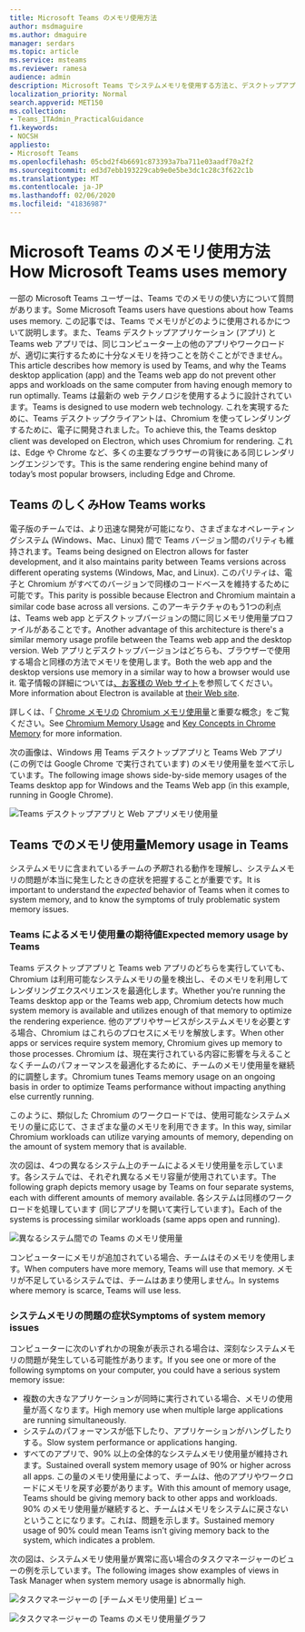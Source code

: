 ```yaml
---
title: Microsoft Teams のメモリ使用方法
author: msdmaguire
ms.author: dmaguire
manager: serdars
ms.topic: article
ms.service: msteams
ms.reviewer: ramesa
audience: admin
description: Microsoft Teams でシステムメモリを使用する方法と、デスクトップアプリケーションと web アプリケーションの間でメモリ使用が同じになる理由について説明します。
localization_priority: Normal
search.appverid: MET150
ms.collection:
- Teams_ITAdmin_PracticalGuidance
f1.keywords:
- NOCSH
appliesto:
- Microsoft Teams
ms.openlocfilehash: 05cbd2f4b6691c873393a7ba711e03aadf70a2f2
ms.sourcegitcommit: ed3d7ebb193229cab9e0e5be3dc1c28c3f622c1b
ms.translationtype: MT
ms.contentlocale: ja-JP
ms.lasthandoff: 02/06/2020
ms.locfileid: "41836987"
---
```

# <a name="how-microsoft-teams-uses-memory"></a><span data-ttu-id="5d5b0-103">Microsoft Teams のメモリ使用方法</span><span class="sxs-lookup"><span data-stu-id="5d5b0-103">How Microsoft Teams uses memory</span></span>

<span data-ttu-id="5d5b0-104">一部の Microsoft Teams ユーザーは、Teams でのメモリの使い方について質問があります。</span><span class="sxs-lookup"><span data-stu-id="5d5b0-104">Some Microsoft Teams users have questions about how Teams uses memory.</span></span> <span data-ttu-id="5d5b0-105">この記事では、Teams でメモリがどのように使用されるかについて説明します。また、Teams デスクトップアプリケーション (アプリ) と Teams web アプリでは、同じコンピューター上の他のアプリやワークロードが、適切に実行するために十分なメモリを持つことを防ぐことができません。</span><span class="sxs-lookup"><span data-stu-id="5d5b0-105">This article describes how memory is used by Teams, and why the Teams desktop application (app) and the Teams web app do not prevent other apps and workloads on the same computer from having enough memory to run optimally.</span></span> <span data-ttu-id="5d5b0-106">Teams は最新の web テクノロジを使用するように設計されています。</span><span class="sxs-lookup"><span data-stu-id="5d5b0-106">Teams is designed to use modern web technology.</span></span> <span data-ttu-id="5d5b0-107">これを実現するために、Teams デスクトップクライアントは、Chromium を使ってレンダリングするために、電子に開発されました。</span><span class="sxs-lookup"><span data-stu-id="5d5b0-107">To achieve this, the Teams desktop client was developed on Electron, which uses Chromium for rendering.</span></span> <span data-ttu-id="5d5b0-108">これは、Edge や Chrome など、多くの主要なブラウザーの背後にある同じレンダリングエンジンです。</span><span class="sxs-lookup"><span data-stu-id="5d5b0-108">This is the same rendering engine behind many of today’s most popular browsers, including Edge and Chrome.</span></span>

## <a name="how-teams-works"></a><span data-ttu-id="5d5b0-109">Teams のしくみ</span><span class="sxs-lookup"><span data-stu-id="5d5b0-109">How Teams works</span></span>

<span data-ttu-id="5d5b0-110">電子版のチームでは、より迅速な開発が可能になり、さまざまなオペレーティングシステム (Windows、Mac、Linux) 間で Teams バージョン間のパリティも維持されます。</span><span class="sxs-lookup"><span data-stu-id="5d5b0-110">Teams being designed on Electron allows for faster development, and it also maintains parity between Teams versions across different operating systems (Windows, Mac, and Linux).</span></span> <span data-ttu-id="5d5b0-111">このパリティは、電子と Chromium がすべてのバージョンで同様のコードベースを維持するために可能です。</span><span class="sxs-lookup"><span data-stu-id="5d5b0-111">This parity is possible because Electron and Chromium maintain a similar code base across all versions.</span></span> <span data-ttu-id="5d5b0-112">このアーキテクチャのもう1つの利点は、Teams web app とデスクトップバージョンの間に同じメモリ使用量プロファイルがあることです。</span><span class="sxs-lookup"><span data-stu-id="5d5b0-112">Another advantage of this architecture is there's a similar memory usage profile between the Teams web app and the desktop version.</span></span> <span data-ttu-id="5d5b0-113">Web アプリとデスクトップバージョンはどちらも、ブラウザーで使用する場合と同様の方法でメモリを使用します。</span><span class="sxs-lookup"><span data-stu-id="5d5b0-113">Both the web app and the desktop versions use memory in a similar way to how a browser would use it.</span></span> <span data-ttu-id="5d5b0-114">電子情報の詳細については[、お客様の Web サイト](https://electronjs.org/)を参照してください。</span><span class="sxs-lookup"><span data-stu-id="5d5b0-114">More information about Electron is available at [their Web site](https://electronjs.org/).</span></span>

<span data-ttu-id="5d5b0-115">詳しくは、「 [Chrome メモリの](https://chromium.googlesource.com/chromium/src.git/+/master/docs/memory/key_concepts.md) [Chromium メモリ使用量](https://www.chromium.org/developers/memory-usage-backgrounder)と重要な概念」をご覧ください。</span><span class="sxs-lookup"><span data-stu-id="5d5b0-115">See [Chromium Memory Usage](https://www.chromium.org/developers/memory-usage-backgrounder) and [Key Concepts in Chrome Memory](https://chromium.googlesource.com/chromium/src.git/+/master/docs/memory/key_concepts.md) for more information.</span></span>

<span data-ttu-id="5d5b0-116">次の画像は、Windows 用 Teams デスクトップアプリと Teams Web アプリ (この例では Google Chrome で実行されています) のメモリ使用量を並べて示しています。</span><span class="sxs-lookup"><span data-stu-id="5d5b0-116">The following image shows side-by-side memory usages of the Teams desktop app for Windows and the Teams Web app (in this example, running in Google Chrome).</span></span>

![Teams デスクトップアプリと Web アプリメモリ使用量](media/teams-memory-clientweb.png)

## <a name="memory-usage-in-teams"></a><span data-ttu-id="5d5b0-118">Teams でのメモリ使用量</span><span class="sxs-lookup"><span data-stu-id="5d5b0-118">Memory usage in Teams</span></span>

<span data-ttu-id="5d5b0-119">システムメモリに含まれているチームの*予期*される動作を理解し、システムメモリの問題が本当に発生したときの症状を把握することが重要です。</span><span class="sxs-lookup"><span data-stu-id="5d5b0-119">It is important to understand the *expected* behavior of Teams when it comes to system memory, and to know the symptoms of truly problematic system memory issues.</span></span>

### <a name="expected-memory-usage-by-teams"></a><span data-ttu-id="5d5b0-120">Teams によるメモリ使用量の期待値</span><span class="sxs-lookup"><span data-stu-id="5d5b0-120">Expected memory usage by Teams</span></span>

<span data-ttu-id="5d5b0-121">Teams デスクトップアプリと Teams web アプリのどちらを実行していても、Chromium は利用可能なシステムメモリの量を検出し、そのメモリを利用してレンダリングエクスペリエンスを最適化します。</span><span class="sxs-lookup"><span data-stu-id="5d5b0-121">Whether you're running the Teams desktop app or the Teams web app, Chromium detects how much system memory is available and utilizes enough of that memory to optimize the rendering experience.</span></span> <span data-ttu-id="5d5b0-122">他のアプリやサービスがシステムメモリを必要とする場合、Chromium はこれらのプロセスにメモリを解放します。</span><span class="sxs-lookup"><span data-stu-id="5d5b0-122">When other apps or services require system memory, Chromium gives up memory to those processes.</span></span> <span data-ttu-id="5d5b0-123">Chromium は、現在実行されている内容に影響を与えることなくチームのパフォーマンスを最適化するために、チームのメモリ使用量を継続的に調整します。</span><span class="sxs-lookup"><span data-stu-id="5d5b0-123">Chromium tunes Teams memory usage on an ongoing basis in order to optimize Teams performance without impacting anything else currently running.</span></span>

<span data-ttu-id="5d5b0-124">このように、類似した Chromium のワークロードでは、使用可能なシステムメモリの量に応じて、さまざまな量のメモリを利用できます。</span><span class="sxs-lookup"><span data-stu-id="5d5b0-124">In this way, similar Chromium workloads can utilize varying amounts of memory, depending on the amount of system memory that is available.</span></span>

<span data-ttu-id="5d5b0-125">次の図は、4つの異なるシステム上のチームによるメモリ使用量を示しています。各システムでは、それぞれ異なるメモリ容量が使用されています。</span><span class="sxs-lookup"><span data-stu-id="5d5b0-125">The following graph depicts memory usage by Teams on four separate systems, each with different amounts of memory available.</span></span> <span data-ttu-id="5d5b0-126">各システムは同様のワークロードを処理しています (同じアプリを開いて実行しています)。</span><span class="sxs-lookup"><span data-stu-id="5d5b0-126">Each of the systems is processing similar workloads (same apps open and running).</span></span>

![異なるシステム間での Teams のメモリ使用量](media/teams-memory-usage.png)

<span data-ttu-id="5d5b0-128">コンピューターにメモリが追加されている場合、チームはそのメモリを使用します。</span><span class="sxs-lookup"><span data-stu-id="5d5b0-128">When computers have more memory, Teams will use that memory.</span></span> <span data-ttu-id="5d5b0-129">メモリが不足しているシステムでは、チームはあまり使用しません。</span><span class="sxs-lookup"><span data-stu-id="5d5b0-129">In systems where memory is scarce, Teams will use less.</span></span> 

### <a name="symptoms-of-system-memory-issues"></a><span data-ttu-id="5d5b0-130">システムメモリの問題の症状</span><span class="sxs-lookup"><span data-stu-id="5d5b0-130">Symptoms of system memory issues</span></span>

<span data-ttu-id="5d5b0-131">コンピューターに次のいずれかの現象が表示される場合は、深刻なシステムメモリの問題が発生している可能性があります。</span><span class="sxs-lookup"><span data-stu-id="5d5b0-131">If you see one or more of the following symptoms on your computer, you could have a serious system memory issue:</span></span>

- <span data-ttu-id="5d5b0-132">複数の大きなアプリケーションが同時に実行されている場合、メモリの使用量が高くなります。</span><span class="sxs-lookup"><span data-stu-id="5d5b0-132">High memory use when multiple large applications are running simultaneously.</span></span>
- <span data-ttu-id="5d5b0-133">システムのパフォーマンスが低下したり、アプリケーションがハングしたりする。</span><span class="sxs-lookup"><span data-stu-id="5d5b0-133">Slow system performance or applications hanging.</span></span>
- <span data-ttu-id="5d5b0-134">すべてのアプリで、90% 以上の全体的なシステムメモリ使用量が維持されます。</span><span class="sxs-lookup"><span data-stu-id="5d5b0-134">Sustained overall system memory usage of 90% or higher across all apps.</span></span> <span data-ttu-id="5d5b0-135">この量のメモリ使用量によって、チームは、他のアプリやワークロードにメモリを戻す必要があります。</span><span class="sxs-lookup"><span data-stu-id="5d5b0-135">With this amount of memory usage, Teams should be giving memory back to other apps and workloads.</span></span> <span data-ttu-id="5d5b0-136">90% のメモリ使用量が継続すると、チームはメモリをシステムに戻さないということになります。これは、問題を示します。</span><span class="sxs-lookup"><span data-stu-id="5d5b0-136">Sustained memory usage of 90% could mean Teams isn't giving memory back to the system, which indicates a problem.</span></span>

<span data-ttu-id="5d5b0-137">次の図は、システムメモリ使用量が異常に高い場合のタスクマネージャーのビューの例を示しています。</span><span class="sxs-lookup"><span data-stu-id="5d5b0-137">The following images show examples of views in Task Manager when system memory usage is abnormally high.</span></span>

![タスクマネージャーの [チームメモリ使用量] ビュー](media/teams-memory-high-mem-process-list.png)

![タスクマネージャーの Teams のメモリ使用量グラフ](media/teams-memory-high-mem-process-list2.png)

